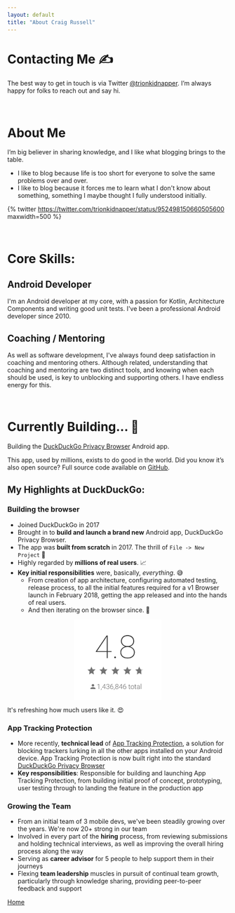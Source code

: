 ```yaml
---
layout: default
title: "About Craig Russell"
---
```



# Contacting Me ✍️
The best way to get in touch is via Twitter [@trionkidnapper](https://twitter.com/trionkidnapper). I’m always happy for folks to reach out and say hi.

<br/>

# About Me
I’m big believer in sharing knowledge, and I like what blogging brings to the table. 
  - I like to blog because life is too short for everyone to solve the same problems over and over.
  - I like to blog because it forces me to learn what I don't know about something, something I maybe thought I fully understood initially.

{% twitter https://twitter.com/trionkidnapper/status/952498150660505600 maxwidth=500 %}

<br/>

# Core Skills: 

## Android Developer
I'm an Android developer at my core, with a passion for Kotlin, Architecture Components and writing good unit tests. I've been a professional Android developer since 2010.

## Coaching / Mentoring
As well as software development, I've always found deep satisfaction in coaching and mentoring others. Although related, understanding that coaching and mentoring are two distinct tools, and knowing when each should be used, is key to unblocking and supporting others. I have endless energy for this.    

<br/>

# Currently Building... 🚧
Building the [DuckDuckGo Privacy Browser](https://play.google.com/store/apps/details?id=com.duckduckgo.mobile.android) Android app.

This app, used by millions, exists to do good in the world. Did you know it’s also open source? Full source code available on [GitHub](https://github.com/duckduckgo/android).


## My Highlights at DuckDuckGo:

### Building the browser
  - Joined DuckDuckGo in 2017
  - Brought in to **build and launch a brand new** Android app, DuckDuckGo Privacy Browser. 
  - The app was **built from scratch** in 2017. The thrill of `File -> New Project` 🎉
  - Highly regarded by **millions of real users**. 📈
  - **Key initial responsibilities** were, basically, _everything_. 😅
    - From creation of app architecture, configuring automated testing, release process, to all the initial features required for a v1 Browser launch in February 2018, getting the app released and into the hands of real users. 
    - And then iterating on the browser since. 🔁

<img 
    src="/images/ddg-privacy-browser-rating-2022-01-04.png" 
    alt="4.8 Play Store app rating, with almost 1.5 million reviews" width=200
    style="
        display: block;
        margin-left: auto;
        margin-right: auto;
    "
/>

It's refreshing how much users like it. 😍

### App Tracking Protection
- More recently, **technical lead** of [App Tracking Protection](https://spreadprivacy.com/introducing-app-tracking-protection/), a solution for blocking trackers lurking in all the other apps installed on your Android device. App Tracking Protection is now built right into the standard [DuckDuckGo Privacy Browser](https://play.google.com/store/apps/details?id=com.duckduckgo.mobile.android)
- **Key responsibilities**: Responsible for building and launching App Tracking Protection, from building initial proof of concept, prototyping, user testing through to landing the feature in the production app

### Growing the Team
- From an initial team of 3 mobile devs, we've been steadily growing over the years. We're now 20+ strong in our team
- Involved in every part of the **hiring** process, from reviewing submissions and holding technical interviews, as well as improving the overall hiring process along the way
- Serving as **career advisor** for 5 people to help support them in their journeys
- Flexing **team leadership** muscles in pursuit of continual team growth, particularly through knowledge sharing, providing peer-to-peer feedback and support
    

<a href='{{site.url}}/'>Home</a>
  
   
